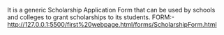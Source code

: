It is a generic Scholarship Application Form that can be used by schools and colleges to grant scholarships to its students.
FORM:-  
http://127.0.0.1:5500/first%20webpage.html/forms/ScholarshipForm.html
